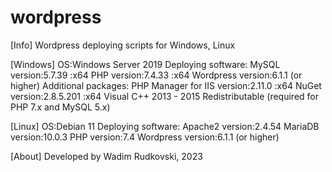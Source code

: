 # wordpress
[Info]
Wordpress deploying scripts for Windows, Linux

[Windows]
OS:Windows Server 2019
Deploying software:
  MySQL       version:5.7.39 :x64
  PHP         version:7.4.33 :x64
  Wordpress   version:6.1.1 (or higher)
Additional packages:
  PHP Manager for IIS version:2.11.0 :x64
  NuGet version:2.8.5.201 :x64
  Visual C++ 2013 - 2015 Redistributable (required for PHP 7.x and MySQL 5.x)
  
[Linux]
OS:Debian 11
Deploying software:
  Apache2     version:2.4.54
  MariaDB     version:10.0.3
  PHP         version:7.4
  Wordpress   version:6.1.1 (or higher) 

[About]
Developed by
Wadim Rudkovski, 2023
